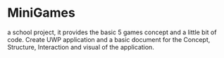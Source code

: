 # MiniGames
a school project, it provides the basic 5 games concept and a little bit of code. Create UWP application and a basic document for the Concept, Structure, Interaction and visual of the application. 
